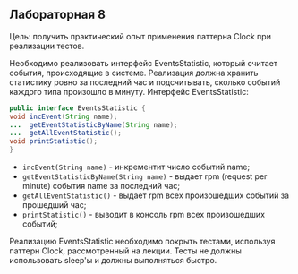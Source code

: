 ## Лабораторная 8

Цель: получить практический опыт применения паттерна Clock при реализации тестов.

Необходимо реализовать интерфейс EventsStatistic, который считает события, происходящие в системе.
Реализация должна хранить статистику ровно за последний час и подсчитывать, сколько событий каждого типа
произошло в минуту. Интерфейс EventsStatistic:

```java
public interface EventsStatistic {
void incEvent(String name);
...  getEventStatisticByName(String name);
...  getAllEventStatistic();
void printStatistic();
}
```

* `incEvent(String name)` - инкрементит число событий name;
* `getEventStatisticByName(String name)` - выдает rpm (request per minute) события name за последний час;
* `getAllEventStatistic()` - выдает rpm всех произошедших событий за прошедший час;
* `printStatistic()` - выводит в консоль rpm всех произошедших событий;

Реализацию EventsStatistic необходимо покрыть тестами, используя паттерн Clock, рассмотренный на лекции.
Тесты не должны использовать sleep'ы и должны выполняться быстро.
